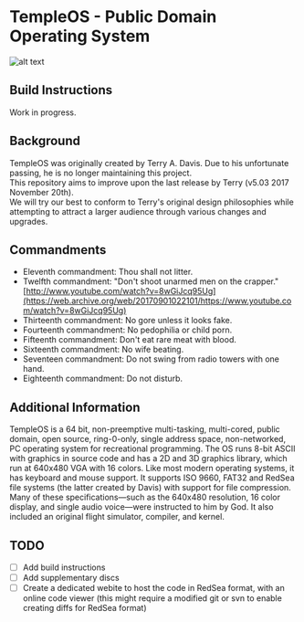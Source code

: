 # TempleOS - Public Domain Operating System

![alt text](https://i.ytimg.com/vi/mivUzwc3Qv8/maxresdefault_live.jpg)

## Build Instructions

Work in progress.

## Background

TempleOS was originally created by Terry A. Davis. Due to his unfortunate passing, he is no longer maintaining this project.\
This repository aims to improve upon the last release by Terry (v5.03 2017 November 20th).\
We will try our best to conform to Terry's original design philosophies while attempting to attract a larger audience through various changes and upgrades.

## Commandments

- Eleventh commandment:   Thou shall not litter.
- Twelfth commandment:    "Don't shoot unarmed men on the crapper." [http://www.youtube.com/watch?v=8wGiJcq95Ug](https://web.archive.org/web/20170901022101/https://www.youtube.com/watch?v=8wGiJcq95Ug)
- Thirteenth commandment: No gore unless it looks fake.
- Fourteenth commandment: No pedophilia or child porn.
- Fifteenth commandment:  Don't eat rare meat with blood.
- Sixteenth commandment:  No wife beating.
- Seventeen commandment:  Do not swing from radio towers with one hand.
- Eighteenth commandment: Do not disturb.

## Additional Information

TempleOS is a 64 bit, non-preemptive multi-tasking, multi-cored, public domain, open source, ring-0-only, single address space, non-networked, PC operating system for recreational programming. The OS runs 8-bit ASCII with graphics in source code and has a 2D and 3D graphics library, which run at 640x480 VGA with 16 colors. Like most modern operating systems, it has keyboard and mouse support. It supports ISO 9660, FAT32 and RedSea file systems (the latter created by Davis) with support for file compression. Many of these specifications—such as the 640x480 resolution, 16 color display, and single audio voice—were instructed to him by God. It also included an original flight simulator, compiler, and kernel.

## TODO

* [ ] Add build instructions
* [ ] Add supplementary discs
* [ ] Create a dedicated webite to host the code in RedSea format, with an online code viewer (this might require a modified git or svn to enable creating diffs for RedSea format)
